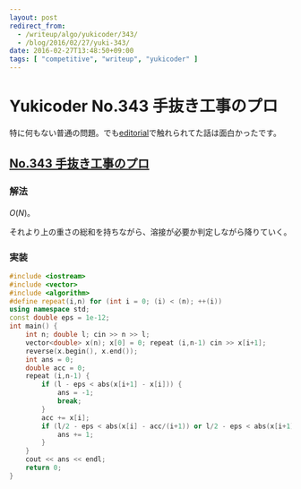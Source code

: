 ```yaml
---
layout: post
redirect_from:
  - /writeup/algo/yukicoder/343/
  - /blog/2016/02/27/yuki-343/
date: 2016-02-27T13:48:50+09:00
tags: [ "competitive", "writeup", "yukicoder" ]
---
```


# Yukicoder No.343 手抜き工事のプロ

特に何もない普通の問題。でも[editorial](http://yukicoder.me/problems/707/editorial)で触れられてた話は面白かったです。

## [No.343 手抜き工事のプロ](http://yukicoder.me/problems/707)

### 解法

$O(N)$。

それより上の重さの総和を持ちながら、溶接が必要か判定しながら降りていく。

### 実装

``` c++
#include <iostream>
#include <vector>
#include <algorithm>
#define repeat(i,n) for (int i = 0; (i) < (n); ++(i))
using namespace std;
const double eps = 1e-12;
int main() {
    int n; double l; cin >> n >> l;
    vector<double> x(n); x[0] = 0; repeat (i,n-1) cin >> x[i+1];
    reverse(x.begin(), x.end());
    int ans = 0;
    double acc = 0;
    repeat (i,n-1) {
        if (l - eps < abs(x[i+1] - x[i])) {
            ans = -1;
            break;
        }
        acc += x[i];
        if (l/2 - eps < abs(x[i] - acc/(i+1)) or l/2 - eps < abs(x[i+1] - acc/(i+1))) {
            ans += 1;
        }
    }
    cout << ans << endl;
    return 0;
}
```
